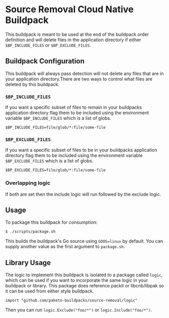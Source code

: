 # Source Removal Cloud Native Buildpack

This buildpack is meant to be used at the end of the buildpack order definition
and will delete files in the application directory if either
`$BP_INCLUDE_FILES` or `$BP_EXCLUDE_FILES`.

## Buildpack Configuration

This buildpack will always pass detection will not delete any files that are in
your application directory.There are two ways to control what files are deleted
by this buildpack.

### `$BP_INCLUDE_FILES`
If you want a specific subset of files to remain in your buildpacks application
directory flag them to be included using the environment variable
`$BP_INCLUDE_FILES` which is a list of globs.
```
$BP_INCLUDE_FILES=file/glob/*:file/some-file
```

### `$BP_EXCLUDE_FILES`
If you want a specific subset of files to be in your buildpacks application
directory flag them to be included using the environment variable
`$BP_EXCLUDE_FILES` which is a list of globs.
```
$BP_EXCLUDE_FILES=file/glob/*:file/some-file
```

### Overlapping logic
If both are set then the include logic will run followed by the exclude logic.

## Usage

To package this buildpack for consumption:

```
$ ./scripts/package.sh
```

This builds the buildpack's Go source using `GOOS=linux` by default. You can
supply another value as the first argument to `package.sh`.

## Library Usage

The logic to implement this buildpack is isolated to a package called `logic`, which can be used if you want to incorporate the same logic in  your buildpack or library. This package does reference packit or libcnb/libpak so it can be used from either style buildpack.

```
import "github.com/paketo-buildpacks/source-removal/logic"
```

Then you can run `logic.Exclude("foo/*")` or `logic.Include("foo/*")`.
